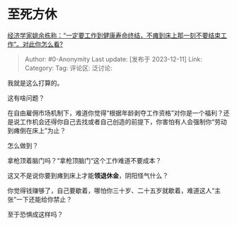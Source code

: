 # 至死方休
[经济学家姚余栋称：“一定要工作到健康寿命终结，不瘫到床上那一刻不要结束工作”。对此你怎么看?](https://www.zhihu.com/question/633930189/answer/3321900121)

> Author: #0-Anonymity
> Last update: [发布于 2023-12-11]
> Link:
> Category: 
> Tag:
> 评论区:
> 泛讨论:

我就是这么打算的。

这有啥问题？

在自由雇佣市场机制下，难道你觉得“根据年龄剥夺工作资格”对你是一个福利？还是说工作机会还得你自己去找或者自己创造的前提下，你害怕有人会强制你“劳动到瘫倒在床上”为止？

怎么做到？

拿枪顶着脑门吗？“拿枪顶脑门“这个工作难道不要成本？

这又不是说你要到瘫到床上才能**领退休金**，阴阳怪气什么？

你觉得钱赚够了，自己要歇着，哪怕你三十岁、二十五岁就歇着，难道这人“主张”一下还能给你禁止？

至于恐惧成这样吗？
